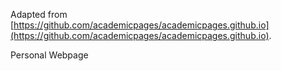 Adapted from [https://github.com/academicpages/academicpages.github.io](https://github.com/academicpages/academicpages.github.io).

Personal Webpage
